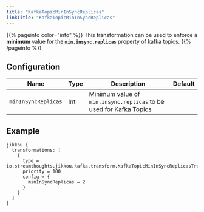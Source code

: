 ```yaml
---
title: "KafkaTopicMinInSyncReplicas"
linkTitle: "KafkaTopicMinInSyncReplicas"
---
```


{{% pageinfo color="info" %}}
This transformation can be used to enforce a **minimum** value for the **`min.insync.replicas`** property of kafka topics.
{{% /pageinfo %}}

## Configuration

| Name                | Type | Description                                                        | Default |
|---------------------|------|--------------------------------------------------------------------|---------|
| `minInSyncReplicas` | Int  | Minimum value of `min.insync.replicas` to be used for Kafka Topics |         |

## Example

```hocon
jikkou {
  transformations: [
    {
      type = io.streamthoughts.jikkou.kafka.transform.KafkaTopicMinInSyncReplicasTransformation
      priority = 100
      config = {
        minInSyncReplicas = 2
      }
    }
  ]
}
```

